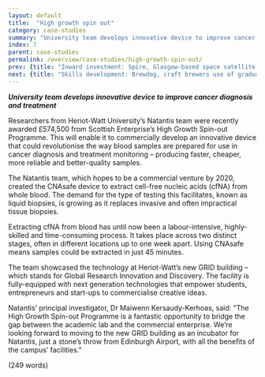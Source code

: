 ```yaml
---
layout: default
title:  "High growth spin out"
category: case-studies
summary: "University team develops innovative device to improve cancer diagnosis and treatment"
index: 7
parent: case-studies
permalink: /overview/case-studies/high-growth-spin-out/
prev: {title: "Inward investment: Spire, Glasgow-based space satellite company", url: "/overview/case-studies/inward-investment/" }
next: {title: "Skills development: Brewdog, craft brewers use of graduate apprenticeships", url: "/overview/case-studies/skills-development/" }
---
```


***University team develops innovative device to improve cancer diagnosis and treatment***  

Researchers from Heriot-Watt University’s Natantis team were recently awarded £574,500 from Scottish Enterprise’s High Growth Spin-out Programme. This will enable it to commercially develop an innovative device that could revolutionise the way blood samples are prepared for use in cancer diagnosis and treatment monitoring – producing faster, cheaper, more reliable and better-quality samples.  

The Natantis team, which hopes to be a commercial venture by 2020, created the CNAsafe device to extract cell-free nucleic acids (cfNA) from whole blood. The demand for the type of testing this facilitates, known as liquid biopsies, is growing as it replaces invasive and often impractical tissue biopsies.  

Extracting cfNA from blood has until now been a labour-intensive, highly-skilled and time-consuming process. It takes place across two distinct stages, often in different locations up to one week apart. Using CNAsafe means samples could be extracted in just 45 minutes.  

The team showcased the technology at Heriot-Watt’s new GRID building – which stands for Global Research Innovation and Discovery. The facility is fully-equipped with next generation technologies that empower students, entrepreneurs and start-ups to commercialise creative ideas.  

Natantis’ principal investigator, Dr Maiwenn Kersaudy-Kerhoas, said: "The High Growth Spin-out Programme is a fantastic opportunity to bridge the gap between the academic lab and the commercial enterprise. We’re looking forward to moving to the new GRID building as an incubator for Natantis, just a stone’s throw from Edinburgh Airport, with all the benefits of the campus’ facilities."  

(249 words)
